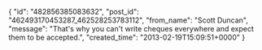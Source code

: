  {
   "id": "482856385083632",
   "post_id": "462493170453287_462528253783112",
   "from_name": "Scott Duncan",
   "message": "That's why you can't write cheques everywhere and expect them to be accepted.",
   "created_time": "2013-02-19T15:09:51+0000"
 }

